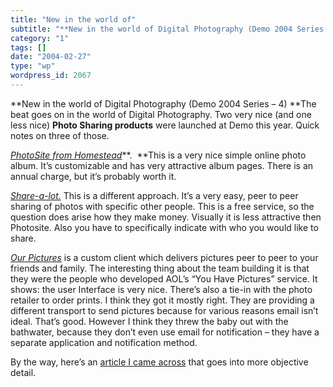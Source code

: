 ```yaml
---
title: "New in the world of"
subtitle: "**New in the world of Digital Photography (Demo 2004 Series – 4) **The beat goes on in the world of ..."
category: "1"
tags: []
date: "2004-02-27"
type: "wp"
wordpress_id: 2067
---
```

**New in the world of Digital Photography (Demo 2004 Series – 4) **The beat goes on in the world of Digital Photography. Two very nice (and one less nice) **Photo Sharing products** were launched at Demo this year. Quick notes on three of those.

*[PhotoSite from Homestead](http://www.photosite.com/)***.  **This is a very nice simple online photo album. It’s customizable and has very attractive album pages. There is an annual charge, but it’s probably worth it. 

*[Share-a-lot.](http://www.sharealot.com/)* This is a different approach. It’s a very easy, peer to peer sharing of photos with specific other people. This is a free service, so the question does arise how they make money. Visually it is less attractive then Photosite. Also you have to specifically indicate with who you would like to share.

*[Our Pictures](http://www.ourpictures.com/)* is a custom client which delivers pictures peer to peer to your friends and family. The interesting thing about the team building it is that they were the people who developed AOL’s “You Have Pictures” service. It shows: the user Interface is very nice. There’s also a tie-in with the photo retailer to order prints. I think they got it mostly right. They are providing a different transport to send pictures because for various reasons email isn’t ideal. That’s good. However I think they threw the baby out with the bathwater, because they don’t even use email for notification – they have a separate application and notification method. 

By the way, here’s an [article I came across](http://customwire.ap.org/dynamic/stories/D/DIGITAL_PHOTO_SHARING?SITE=OHCIP&SECTION=HOME) that goes into more objective detail.